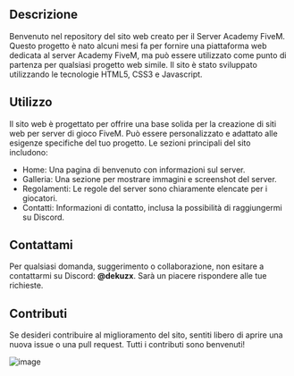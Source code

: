 ## Descrizione
Benvenuto nel repository del sito web creato per il Server Academy FiveM. Questo progetto è nato alcuni mesi fa per fornire una piattaforma web dedicata al server Academy FiveM, ma può essere utilizzato come punto di partenza per qualsiasi progetto web simile. Il sito è stato sviluppato utilizzando le tecnologie HTML5, CSS3 e Javascript.

## Utilizzo
Il sito web è progettato per offrire una base solida per la creazione di siti web per server di gioco FiveM. Può essere personalizzato e adattato alle esigenze specifiche del tuo progetto. Le sezioni principali del sito includono:

- Home: Una pagina di benvenuto con informazioni sul server.
- Galleria: Una sezione per mostrare immagini e screenshot del server.
- Regolamenti: Le regole del server sono chiaramente elencate per i giocatori.
- Contatti: Informazioni di contatto, inclusa la possibilità di raggiungermi su Discord.

## Contattami
Per qualsiasi domanda, suggerimento o collaborazione, non esitare a contattarmi su Discord: **@dekuzx**. Sarà un piacere rispondere alle tue richieste.

## Contributi
Se desideri contribuire al miglioramento del sito, sentiti libero di aprire una nuova issue o una pull request. Tutti i contributi sono benvenuti!


![image](https://github.com/dekuzx/VisionExclusive-WebSite/assets/111773957/933d7a64-e419-4fbc-94b3-9fc263487bfd)
